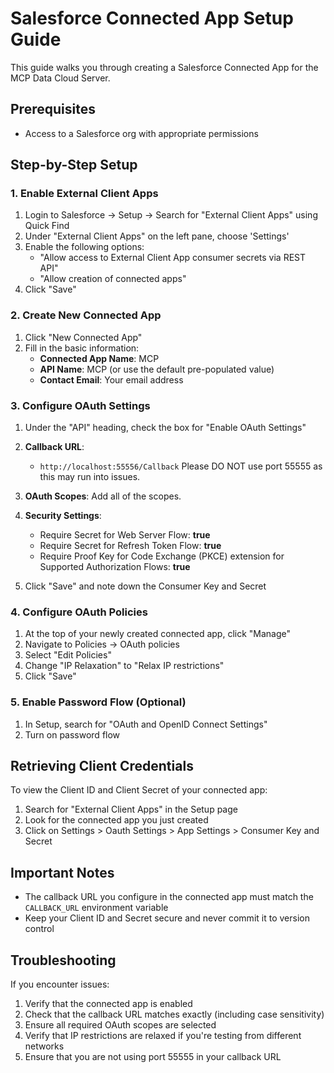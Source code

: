# Salesforce Connected App Setup Guide

This guide walks you through creating a Salesforce Connected App for the MCP Data Cloud Server.

## Prerequisites

- Access to a Salesforce org with appropriate permissions

## Step-by-Step Setup

### 1. Enable External Client Apps

1. Login to Salesforce → Setup → Search for "External Client Apps" using Quick Find
2. Under "External Client Apps" on the left pane, choose 'Settings'
3. Enable the following options:
   - "Allow access to External Client App consumer secrets via REST API"
   - "Allow creation of connected apps"
4. Click "Save"

### 2. Create New Connected App

1. Click "New Connected App"
2. Fill in the basic information:
   - **Connected App Name**: MCP
   - **API Name**: MCP (or use the default pre-populated value)
   - **Contact Email**: Your email address

### 3. Configure OAuth Settings

1. Under the "API" heading, check the box for "Enable OAuth Settings"
2. **Callback URL**: 
   - `http://localhost:55556/Callback`
    Please DO NOT use port 55555 as this may run into issues. 

3. **OAuth Scopes**: Add all of the scopes.

4. **Security Settings**:
   - Require Secret for Web Server Flow: **true**
   - Require Secret for Refresh Token Flow: **true**
   - Require Proof Key for Code Exchange (PKCE) extension for Supported Authorization Flows: **true**


5. Click "Save" and note down the Consumer Key and Secret

### 4. Configure OAuth Policies

1. At the top of your newly created connected app, click "Manage"
2. Navigate to Policies → OAuth policies
3. Select "Edit Policies"
4. Change "IP Relaxation" to "Relax IP restrictions"
5. Click "Save"

### 5. Enable Password Flow (Optional)

1. In Setup, search for "OAuth and OpenID Connect Settings"
2. Turn on password flow

## Retrieving Client Credentials

To view the Client ID and Client Secret of your connected app:

1. Search for "External Client Apps" in the Setup page
2. Look for the connected app you just created
3. Click on Settings > Oauth Settings > App Settings > Consumer Key and Secret

## Important Notes

- The callback URL you configure in the connected app must match the `CALLBACK_URL` environment variable
- Keep your Client ID and Secret secure and never commit it to version control

## Troubleshooting

If you encounter issues:

1. Verify that the connected app is enabled
2. Check that the callback URL matches exactly (including case sensitivity)
3. Ensure all required OAuth scopes are selected
4. Verify that IP restrictions are relaxed if you're testing from different networks
5. Ensure that you are not using port 55555 in your callback URL
